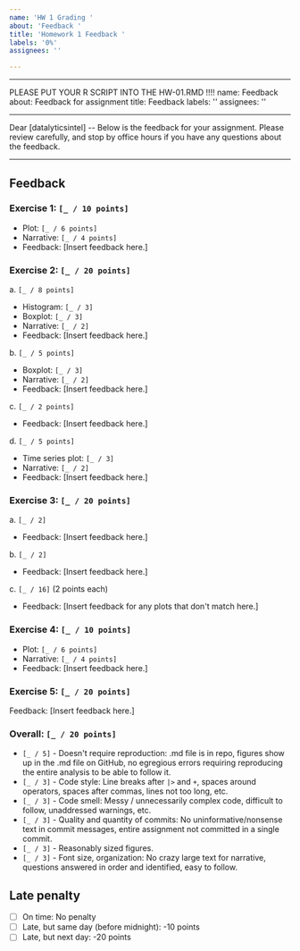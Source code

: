 ```yaml
---
name: 'HW 1 Grading '
about: 'Feedback '
title: 'Homework 1 Feedback '
labels: '0%'
assignees: ''

---
```


---
PLEASE PUT YOUR R SCRIPT INTO THE HW-01.RMD !!!! 
name: Feedback
about: Feedback for assignment
title: Feedback
labels: ''
assignees: ''

---

Dear [datalyticsintel] -- Below is the feedback for your assignment. Please review carefully, and stop by office hours if you have any questions about the feedback.

---

## Feedback

### Exercise 1: `[_ / 10 points]`

- Plot: `[_ / 6 points]`
- Narrative: `[_ / 4 points]`
- Feedback: [Insert feedback here.]

### Exercise 2: `[_ / 20 points]`

a. `[_ / 8 points]`

  - Histogram: `[_ / 3]`
  - Boxplot: `[_ / 3]`
  - Narrative: `[_ / 2]`
  - Feedback: [Insert feedback here.]

b. `[_ / 5 points]`

  - Boxplot: `[_ / 3]`
  - Narrative: `[_ / 2]`
  - Feedback: [Insert feedback here.]

c. `[_ / 2 points]`

  - Feedback: [Insert feedback here.]

d. `[_ / 5 points]`

  - Time series plot: `[_ / 3]`
  - Narrative: `[_ / 2]`
  - Feedback: [Insert feedback here.]

### Exercise 3: `[_ / 20 points]`

a. `[_ / 2]`
  - Feedback: [Insert feedback here.]

b. `[_ / 2]`
  - Feedback: [Insert feedback here.]

c. `[_ / 16]` (2 points each)
  - Feedback: [Insert feedback for any plots that don't match here.]
  
### Exercise 4: `[_ / 10 points]`

- Plot: `[_ / 6 points]`
- Narrative: `[_ / 4 points]`
- Feedback: [Insert feedback here.]

### Exercise 5: `[_ / 20 points]`

Feedback: [Insert feedback here.]

### Overall: `[_ / 20 points]`

- `[_ / 5]` - Doesn't require reproduction: .md file is in repo, figures show up in the .md file on GitHub, no egregious errors requiring reproducing the entire analysis to be able to follow it.
- `[_ / 3]` - Code style: Line breaks after `|>` and `+`, spaces around operators, spaces after commas, lines not too long, etc.
- `[_ / 3]` - Code smell: Messy / unnecessarily complex code, difficult to follow, unaddressed warnings, etc.
- `[_ / 3]` - Quality and quantity of commits: No uninformative/nonsense text in commit messages, entire assignment not committed in a single commit.
- `[_ / 3]` - Reasonably sized figures.
- `[_ / 3]` - Font size, organization: No crazy large text for narrative, questions answered in order and identified, easy to follow.

## Late penalty

- [ ] On time: No penalty
- [ ] Late, but same day (before midnight): -10 points
- [ ] Late, but next day: -20 points
